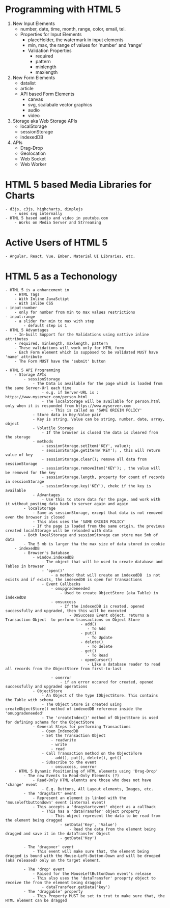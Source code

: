 # Programming with HTML 5

1. New Input Elements
    - number, date, time, month, range, color, email, tel.
    - Properties for Input Elements
        - placeHolder, the watermark in input elements
        - min, max, the range of values for 'number' and 'range'
        - Validation Properties
            - required
            - pattern
            - minlength
            - maxlength
2. New Form Elements
    - datalist
    - article
    - API based Form Elements
        - canvas
        - svg, scalabale vector graphics
        - audio
        - video
3. Storage aka Web Storage APIs
    - localStorage
    - sessionStorage
    - indexedDB
4. APIs
    - Drag-Drop
    - Geolocation
    - Web Socket
    - Web Worker

# HTML 5 based Media Libraries for Charts
    - d3js, c3js, highcharts, dimplejs
        - uses svg internally
    - HTML 5 based audio and video in youtube.com
        - Works on Media Server and Strreaming    
# Active Users of HTML 5
    - Angular, React, Vue, Ember, Material UI Libraries, etc.        

# HTML 5 as a Techonology
    - HTML 5 is a enhancement in
        - HTML Tags
        - With Inline JavaSctipt
        - With inlibe CSS
    - input:number
        - only for number from min to max values restrictions
    - input:range
        - a slider for min to max with step
            - default step is 1        
    - HTML 5 Advantages
        - In-built Support for the Validations using nattive inline attributes   
        - required, minlength, maxlength, pattern     
        - These validations will work only for HTML form  
        - Each Form element which is supposed to be validated MUST have 'name' attribute
        - The Form MUST have the 'submit' button 

    - HTML 5 API Programming
        - Storage APIs
            - sessionStorage
                - The Data is available for the page which is loaded from the same Server-Url each time
                    - e.g. if Server-URL is : https://www.myserver.com/person.html
                    - The localStorage will be available for person.html only when it is responded from https://www.myserver.com  
                        - This is called as 'SAME ORIGIN POLICY'
                - Store data in Key:Value pair
                - Key is string, Value can be string, number, date, array, object
                - Volatile Storage
                    - If the browser is closed the data is cleared from the storage
                - methods
                    - sessionStorage.setItem('KEY', value);
                    - sessionStorage.getIterm('KEY'); , this will return value of key
                    - sessionStorage.clear(); remove all data from sessionStorage
                    - sessionStorage.removeItem('KEY'); , the value will be removed for the key
                    - sessionStorage.length, property for count of records in sessionStorage    
                    - sessionStorage.key('KEY'), chekc if the key is available
                - Advantages
                    - Use this to store data for the page, and work with it without posting data back to server again and again    
            - localStorage
                - Same as sessionStorage, except that data is not removed even the browser is closed
                - This alos uses the 'SAME ORIGIN POLICY'
                - If the page is loaded from the same origin, the previous created localStorage will be reloaded with data
            - Both localStorage and sessionStorage can store max 5mb of data
            - The 5 mb is larger tha the max size of data stored in cookie    
        - indexedDB
            - Browser's Database
                - window.indexedDB
                    - The object that will be used to create database and Tables in browser    
                    - 'open()' 
                        - a method that will create an indexedDB  is not exists and if exists, the indexedDB is open for transactions
                    - Event Callbacks
                        - onupgradeneeded
                            - Used to create ObjectStore (aka Table) in indexedDB
                        - onsuccess
                            - If the indexedDB is created, opened successfully and upgraded, then this will be executed
                                - OnSuccess Event object, returns a Transaction Object  to perform transactions on Object Store 
                                     - add()
                                        - To Add
                                     - put()
                                        - To Update
                                     - delete()
                                        - To delete
                                     - get()
                                        - To Read   
                                     - openCursor()
                                        - LIke a database reader to read all records from the ObjectStore from first-to-last 

                        - onerror
                            - if an error occured for created, opened successfully and upgraded operations
                - ObjectStore
                    - An Object of the type IObjectStore. This contains the Table with schema
                    - The Object Store is created using  createObjectStore() method of indexedDB reference inside the 'onupgradeneeded'
                    - The 'createIndex()' method of ObjectStore is used for defining schema for the ObjectStore         
                - General Steps for performing Transactions
                    - Open IndexedDB
                    - Set the Transaction Object
                        - readwrite
                        - write
                        - read
                    - Call Transaction method on the ObjectSTore
                        - add(), put(), delete(), get()
                    - SUbscribe to the event
                        - onsuccess, onerror                      
        - HTML 5 Dynamic Positioning of HTML elements using 'Drag-Drop'
            - The new Events to Read-Only Elements (?)
                - Read-Only HTML elemnts are those who does not have 'change' event
                    - E.g. Buttons, All Layout elements, Images, etc.
            - The 'dragstart' event
                - Represent an element is linked with the 'mouseleftbuttondown' event (internal event)
                - This accepts a 'dragstartevent' object as a callback
                    - This has a 'dataTransfer' object property
                        - This object represent the data to be read from the element being dragged
                            - setData('Key', 'Value')
                                - Read the data from the element being dragged and save it in the dataTransfer Object  
                            - getData('Key')

            - The 'dragover' event
                - This event will make sure that, the element being dragged is bound with the Mouse-Left-Button-Down and will be drooped (aka released) only on the target element.
                    
            - The 'drop' event
                - Raised for the MouseLeftButtonDown event's release
                - This also uses the 'dataTransfer' proeprty object to receive the from the element being dragged 
                    - dataTransfeer.getData('key')
            - The 'draggable' property
                - This Property MUST be set to trut to make sure that, the HTML element can be dragged           